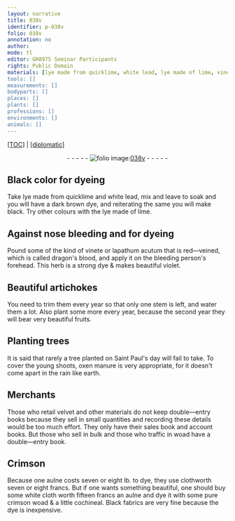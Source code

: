 ```yaml
---
layout: narrative
title: 038v
identifier: p-038v
folio: 038v
annotation: no
author:
mode: tl
editor: GR8975 Seminar Participants
rights: Public Domain
materials: [lye made from quicklime, white lead, lye made of lime, vinete, lapathum acutum, dragon's blood]
tools: []
measurements: []
bodyparts: []
places: []
plants: []
professions: []
environments: []
animals: []
---
```


<p><a href="{{ site.baseurl }}/translation/">[TOC]</a> | <a href="{{ site.baseurl }}/texts/p-038v_tc/">[diplomatic]</a></p><div class="folio" align="center">- - - - - <a href="http://gallica.bnf.fr/ark:/12148/btv1b10500001g/f82.image" target="_blank"><img src="https://cu-mkp.github.io/2017-workshop-edition/assets/photo-icon.png" alt="folio image: " style="display:inline-block; margin-bottom:-3px;"/>038v</a> - - - - - </div>  
  

## Black color for dyeing 

 
Take <span class="m">lye made from quicklime</span> and <span class="m">white lead</span>, mix and leave to soak and you will have a dark brown dye, and reiterating the same you will make black. Try other colours with the <span class="m">lye made of lime</span>.
 
 
  

## Against nose bleeding and for dyeing

 
Pound some of the kind of <span class="m">vinete</span> or <span class="m">lapathum acutum</span> that is red—veined, which is called <span class="m">dragon's blood</span>, and apply it on the bleeding person's forehead. This herb is a strong dye & makes beautiful violet.
 
 
  

## Beautiful artichokes

 
You need to trim them every year so that only one stem is left, and water them a lot. Also plant some more every year, because the second year they will bear very beautiful fruits.
 
 
  

## Planting trees 

 
It is said that rarely a tree planted on Saint Paul's day will fail to take. To cover the young shoots, oxen manure is very appropriate, for it doesn't come apart in the rain like earth.
 
 
  

## Merchants 

 
Those who retail velvet and other materials do not keep double—entry books because they sell in small quantities and <span class="sup">recording</span> these details would be too much effort. They only have their sales book and account books. But those who sell in bulk and those who traffic in woad have a double—entry book.
 
 
  

## Crimson

 
Because one aulne costs seven or eight lb. to dye, they use <span class="sup">cloth</span>worth seven or eight francs. But if one wants something beautiful, one should buy some white cloth worth fifteen francs an aulne and dye it with some pure crimson woad & a little cochineal. Black fabrics are very fine because the dye is inexpensive.
 
